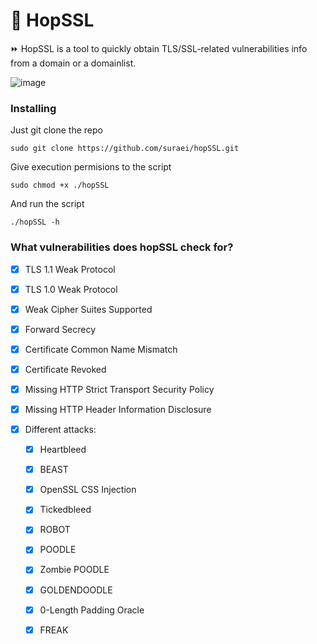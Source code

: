 # 🐰 HopSSL

:fast_forward: HopSSL is a tool to quickly obtain TLS/SSL-related vulnerabilities info from a domain or a domainlist.


![image](https://user-images.githubusercontent.com/25567768/205468480-75571291-eeb5-4e5d-981b-50db59f5ff09.png)



### Installing

Just git clone the repo

    sudo git clone https://github.com/suraei/hopSSL.git


Give execution permisions to the script

    sudo chmod +x ./hopSSL

And run the script

    ./hopSSL -h


### What vulnerabilities does hopSSL check for?


- [x] TLS 1.1 Weak Protocol

- [x] TLS 1.0 Weak Protocol

- [x] Weak Cipher Suites Supported

- [x] Forward Secrecy

- [x] Certificate Common Name Mismatch

- [x] Certificate Revoked

- [x] Missing HTTP Strict Transport Security Policy

- [x] Missing HTTP Header Information Disclosure

- [x] Different attacks:
    
    - [x] Heartbleed
    - [x] BEAST
    - [x] OpenSSL CSS Injection
    - [x] Tickedbleed
    - [x] ROBOT
    - [x] POODLE
    - [x] Zombie POODLE
    - [x] GOLDENDOODLE
    - [x] 0-Length Padding Oracle
    - [x] FREAK








